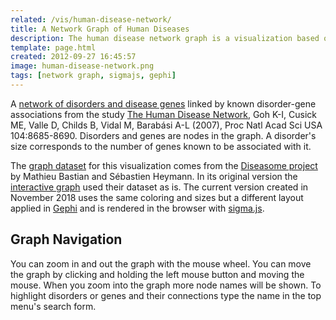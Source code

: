 ```yaml
---
related: /vis/human-disease-network/
title: A Network Graph of Human Diseases
description: The human disease network graph is a visualization based on a study that explored relations of human disorders and disease-genes by Goh K-I, Cusick ME, Valle D, Childs B, Vidal M, Barabási A-L (2007).
template: page.html
created: 2012-09-27 16:45:57
image: human-disease-network.png
tags: [network graph, sigmajs, gephi]
---
```

A [network of disorders and disease genes](/vis/human-disease-network/) linked by known disorder-gene associations from the study [The Human Disease Network](https://www.barabasilab.com/publications/the-human-disease-network), Goh K-I, Cusick ME, Valle D, Childs B, Vidal M, Barabási A-L (2007), Proc Natl Acad Sci USA 104:8685-8690. Disorders and genes are nodes in the graph. A disorder's size corresponds to the number of genes known to be associated with it.

The [graph dataset](https://gephi.org/datasets/diseasome.gexf.zip) for this visualization comes from the <a href="https://gephi.wordpress.com/2009/07/02/diseasome-explore-the-human-disease-network/">Diseasome project</a> by Mathieu Bastian and Sébastien Heymann. In its original version the [interactive graph](/vis/human-disease-network/) used their dataset as is. The current version created in November 2018 uses the same coloring and sizes but a different layout applied in [Gephi](https://gephi.org/) and is rendered in the browser with [sigma.js](https://sigmajs.org/).

## Graph Navigation

You can zoom in and out the graph with the mouse wheel. You can move the graph by clicking and holding the left mouse button and moving the mouse. When you zoom into the graph more node names will be shown. To highlight disorders or genes and their connections type the name in the top menu's search form.